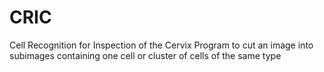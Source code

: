 # CRIC
Cell Recognition for Inspection of the Cervix
Program to cut an image into subimages containing one cell or cluster of cells of the same type
